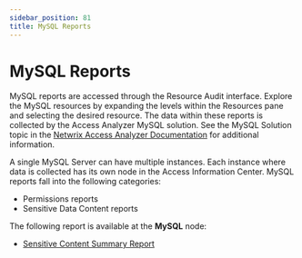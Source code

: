 ```yaml
---
sidebar_position: 81
title: MySQL Reports
---
```


# MySQL Reports

MySQL reports are accessed through the Resource Audit interface. Explore the MySQL resources by expanding the levels within the Resources pane and selecting the desired resource. The data within these reports is collected by the Access Analyzer MySQL solution. See the MySQL Solution topic in the [Netwrix Access Analyzer Documentation](https://helpcenter.netwrix.com/category/accessanalyzer "Netwrix Access Analyzer Documentation") for additional information.

A single MySQL Server can have multiple instances. Each instance where data is collected has its own node in the Access Information Center. MySQL reports fall into the following categories:

* Permissions reports
* Sensitive Data Content reports

The following report is available at the **MySQL** node:

* [Sensitive Content Summary Report](SensitiveContentSummary "Sensitive Content Summary Report")